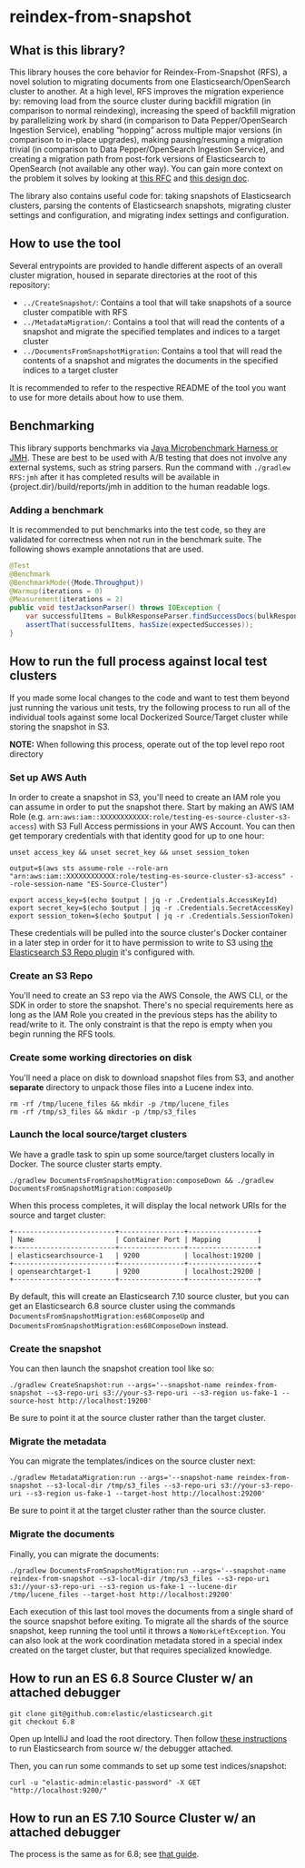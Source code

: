 # reindex-from-snapshot

## What is this library?

This library houses the core behavior for Reindex-From-Snapshot (RFS), a novel solution to migrating documents from one Elasticsearch/OpenSearch cluster to another.  At a high level, RFS improves the migration experience by: removing load from the source cluster during backfill migration (in comparison to normal reindexing), increasing the speed of backfill migration by parallelizing work by shard (in comparison to Data Pepper/OpenSearch Ingestion Service), enabling “hopping” across multiple major versions (in comparison to in-place upgrades), making pausing/resuming a migration trivial (in comparison to Data Pepper/OpenSearch Ingestion Service), and creating a migration path from post-fork versions of Elasticsearch to OpenSearch (not available any other way).  You can gain more context on the problem it solves by looking at [this RFC](https://github.com/opensearch-project/OpenSearch/issues/12667) and [this design doc](./docs/DESIGN.md).


The library also contains useful code for: taking snapshots of Elasticsearch clusters, parsing the contents of Elasticsearch snapshots, migrating cluster settings and configuration, and migrating index settings and configuration.

## How to use the tool

Several entrypoints are provided to handle different aspects of an overall cluster migration, housed in separate directories at the root of this repository:
* `../CreateSnapshot/`: Contains a tool that will take snapshots of a source cluster compatible with RFS
* `../MetadataMigration/`: Contains a tool that will read the contents of a snapshot and migrate the specified templates and indices to a target cluster
* `../DocumentsFromSnapshotMigration`: Contains a tool that will read the contents of a snapshot and migrates the documents in the specified indices to a target cluster

It is recommended to refer to the respective README of the tool you want to use for more details about how to use them.

## Benchmarking

This library supports benchmarks via [Java Microbenchmark Harness or JMH](https://github.com/openjdk/jmh).  These are best to be used with A/B testing that does not involve any external systems, such as string parsers.  Run the command with `./gradlew RFS:jmh` after it has completed results will be available in {project.dir}/build/reports/jmh in addition to the human readable logs.

### Adding a benchmark

It is recommended to put benchmarks into the test code, so they are validated for correctness when not run in the benchmark suite. The following shows example annotations that are used.

```java
@Test
@Benchmark
@BenchmarkMode({Mode.Throughput})
@Warmup(iterations = 0)
@Measurement(iterations = 2)
public void testJacksonParser() throws IOException {
    var successfulItems = BulkResponseParser.findSuccessDocs(bulkResponse);
    assertThat(successfulItems, hasSize(expectedSuccesses));
}
```

## How to run the full process against local test clusters

If you made some local changes to the code and want to test them beyond just running the various unit tests, try the following process to run all of the individual tools against some local Dockerized Source/Target cluster while storing the snapshot in S3.

**NOTE:** When following this process, operate out of the top level repo root directory

### Set up AWS Auth

In order to create a snapshot in S3, you'll need to create an IAM role you can assume in order to put the snapshot there.  Start by making an AWS IAM Role (e.g. `arn:aws:iam::XXXXXXXXXXXX:role/testing-es-source-cluster-s3-access`) with S3 Full Access permissions in your AWS Account.  You can then get temporary credentials with that identity good for up to one hour:

```shell
unset access_key && unset secret_key && unset session_token

output=$(aws sts assume-role --role-arn "arn:aws:iam::XXXXXXXXXXXX:role/testing-es-source-cluster-s3-access" --role-session-name "ES-Source-Cluster")

export access_key=$(echo $output | jq -r .Credentials.AccessKeyId)
export secret_key=$(echo $output | jq -r .Credentials.SecretAccessKey)
export session_token=$(echo $output | jq -r .Credentials.SessionToken)
```

These credentials will be pulled into the source cluster's Docker container in a later step in order for it to have permission to write to S3 using [the Elasticsearch S3 Repo plugin](https://www.elastic.co/guide/en/elasticsearch/plugins/7.10/repository-s3-client.html) it's configured with.

### Create an S3 Repo

You'll need to create an S3 repo via the AWS Console, the AWS CLI, or the SDK in order to store the snapshot.  There's no special requirements here as long as the IAM Role you created in the previous steps has the ability to read/write to it.  The only constraint is that the repo is empty when you begin running the RFS tools.

### Create some working directories on disk

You'll need a place on disk to download snapshot files from S3, and another **separate** directory to unpack those files into a Lucene index into.

```shell
rm -rf /tmp/lucene_files && mkdir -p /tmp/lucene_files
rm -rf /tmp/s3_files && mkdir -p /tmp/s3_files
```

### Launch the local source/target clusters

We have a gradle task to spin up some source/target clusters locally in Docker.  The source cluster starts empty.

```shell
./gradlew DocumentsFromSnapshotMigration:composeDown && ./gradlew DocumentsFromSnapshotMigration:composeUp
```

When this process completes, it will display the local network URIs for the source and target cluster:

```
+-------------------------+----------------+-----------------+
| Name                    | Container Port | Mapping         |
+-------------------------+----------------+-----------------+
| elasticsearchsource-1   | 9200           | localhost:19200 |
+-------------------------+----------------+-----------------+
| opensearchtarget-1      | 9200           | localhost:29200 |
+-------------------------+----------------+-----------------+
```

By default, this will create an Elasticsearch 7.10 source cluster, but you can get an Elasticsearch 6.8 source cluster using the commands `DocumentsFromSnapshotMigration:es68ComposeUp` and `DocumentsFromSnapshotMigration:es68ComposeDown` instead.

### Create the snapshot

You can then launch the snapshot creation tool like so:

```shell
./gradlew CreateSnapshot:run --args='--snapshot-name reindex-from-snapshot --s3-repo-uri s3://your-s3-repo-uri --s3-region us-fake-1 --source-host http://localhost:19200'
```

Be sure to point it at the source cluster rather than the target cluster.

### Migrate the metadata

You can migrate the templates/indices on the source cluster next:

```shell
./gradlew MetadataMigration:run --args='--snapshot-name reindex-from-snapshot --s3-local-dir /tmp/s3_files --s3-repo-uri s3://your-s3-repo-uri --s3-region us-fake-1 --target-host http://localhost:29200'
```

Be sure to point it at the target cluster rather than the source cluster.

### Migrate the documents

Finally, you can migrate the documents:

```shell
./gradlew DocumentsFromSnapshotMigration:run --args='--snapshot-name reindex-from-snapshot --s3-local-dir /tmp/s3_files --s3-repo-uri s3://your-s3-repo-uri --s3-region us-fake-1 --lucene-dir /tmp/lucene_files --target-host http://localhost:29200'
```

Each execution of this last tool moves the documents from a single shard of the source snapshot before exiting.  To migrate all the shards of the source snapshot, keep running the tool until it throws a `NoWorkLeftException`.  You can also look at the work coordination metadata stored in a special index created on the target cluster, but that requires specialized knowledge.

## How to run an ES 6.8 Source Cluster w/ an attached debugger

```shell
git clone git@github.com:elastic/elasticsearch.git
git checkout 6.8
```

Open up IntelliJ and load the root directory.  Then follow [these instructions](https://www.elastic.co/blog/how-to-debug-elasticsearch-source-code-in-intellij-idea) to run Elasticsearch from source w/ the debugger attached.

Then, you can run some commands to set up some test indices/snapshot:

```shell
curl -u "elastic-admin:elastic-password" -X GET "http://localhost:9200/"
```

## How to run an ES 7.10 Source Cluster w/ an attached debugger

The process is the same as for 6.8; see [that guide](#how-to-run-an-es-68-source-cluster-w-an-attached-debugger).

